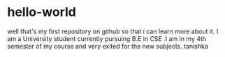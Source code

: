 # hello-world
well that's my first repository on github so that i can learn more about it.
I am a University student currently pursuing B.E in CSE .I am in my 4th semester of my course and very exited for the new subjects.
tanishka
